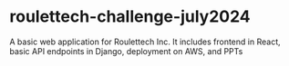 # roulettech-challenge-july2024
A basic web application for Roulettech Inc. It includes frontend in React, basic API endpoints in Django, deployment on AWS, and PPTs
